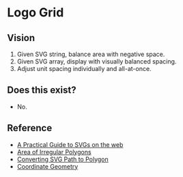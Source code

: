 # Logo Grid

## Vision

1. Given SVG string, balance area with negative space.
2. Given SVG array, display with visually balanced spacing.
3. Adjust unit spacing individually and all-at-once.

## Does this exist?

* No.

## Reference

* [A Practical Guide to SVGs on the web](https://svgontheweb.com)
* [Area of Irregular Polygons](https://www.mathsisfun.com/geometry/area-irregular-polygons.html)
* [Converting SVG Path to Polygon](http://phrogz.net/SVG/convert_path_to_polygon.xhtml)
* [Coordinate Geometry](http://www.mathopenref.com/coordpolygonarea.html)
